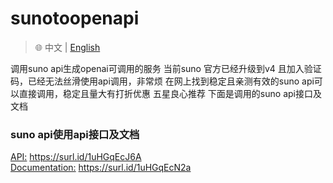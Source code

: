 # sunotoopenapi
> 🌐️ 中文 | [English](README_EN.md)

调用suno api生成openai可调用的服务
当前suno 官方已经升级到v4 且加入验证码，已经无法丝滑使用api调用，非常烦
在网上找到稳定且亲测有效的suno api可以直接调用，稳定且量大有打折优惠 五星良心推荐
下面是调用的suno api接口及文档

### suno api使用api接口及文档
[API:](https://surl.id/1uHGqEcJ6A) <https://surl.id/1uHGqEcJ6A> <br>
[Documentation:]( https://surl.id/1uHGqEcN2a)  <https://surl.id/1uHGqEcN2a>
